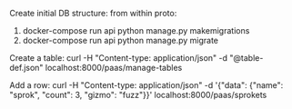 
Create initial DB structure:
from within proto:
1. docker-compose run api python manage.py makemigrations
2. docker-compose run api python manage.py migrate

Create a table:
curl -H "Content-type: application/json" -d "@table-def.json" localhost:8000/paas/manage-tables

Add a row:
curl -H "Content-type: application/json" -d '{"data": {"name": "sprok", "count": 3, "gizmo": "fuzz"}}' localhost:8000/paas/sprokets
